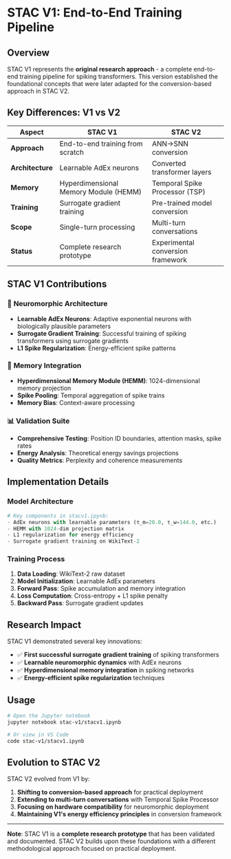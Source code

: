 # STAC V1: End-to-End Training Pipeline

## Overview

STAC V1 represents the **original research approach** - a complete end-to-end training pipeline for spiking transformers. This version established the foundational concepts that were later adapted for the conversion-based approach in STAC V2.

## Key Differences: V1 vs V2

| Aspect | STAC V1 | STAC V2 |
|--------|---------|---------|
| **Approach** | End-to-end training from scratch | ANN→SNN conversion |
| **Architecture** | Learnable AdEx neurons | Converted transformer layers |
| **Memory** | Hyperdimensional Memory Module (HEMM) | Temporal Spike Processor (TSP) |
| **Training** | Surrogate gradient training | Pre-trained model conversion |
| **Scope** | Single-turn processing | Multi-turn conversations |
| **Status** | Complete research prototype | Experimental conversion framework |

## STAC V1 Contributions

### 🧠 **Neuromorphic Architecture**
- **Learnable AdEx Neurons**: Adaptive exponential neurons with biologically plausible parameters
- **Surrogate Gradient Training**: Successful training of spiking transformers using surrogate gradients
- **L1 Spike Regularization**: Energy-efficient spike patterns

### 🧩 **Memory Integration**
- **Hyperdimensional Memory Module (HEMM)**: 1024-dimensional memory projection
- **Spike Pooling**: Temporal aggregation of spike trains
- **Memory Bias**: Context-aware processing

### 📊 **Validation Suite**
- **Comprehensive Testing**: Position ID boundaries, attention masks, spike rates
- **Energy Analysis**: Theoretical energy savings projections
- **Quality Metrics**: Perplexity and coherence measurements

## Implementation Details

### Model Architecture
```python
# Key components in stacv1.ipynb:
- AdEx neurons with learnable parameters (τ_m=20.0, τ_w=144.0, etc.)
- HEMM with 1024-dim projection matrix
- L1 regularization for energy efficiency
- Surrogate gradient training on WikiText-2
```

### Training Process
1. **Data Loading**: WikiText-2 raw dataset
2. **Model Initialization**: Learnable AdEx parameters
3. **Forward Pass**: Spike accumulation and memory integration
4. **Loss Computation**: Cross-entropy + L1 spike penalty
5. **Backward Pass**: Surrogate gradient updates

## Research Impact

STAC V1 demonstrated several key innovations:
- ✅ **First successful surrogate gradient training** of spiking transformers
- ✅ **Learnable neuromorphic dynamics** with AdEx neurons
- ✅ **Hyperdimensional memory integration** in spiking networks
- ✅ **Energy-efficient spike regularization** techniques

## Usage

```bash
# Open the Jupyter notebook
jupyter notebook stac-v1/stacv1.ipynb

# Or view in VS Code
code stac-v1/stacv1.ipynb
```

## Evolution to STAC V2

STAC V2 evolved from V1 by:
1. **Shifting to conversion-based approach** for practical deployment
2. **Extending to multi-turn conversations** with Temporal Spike Processor
3. **Focusing on hardware compatibility** for neuromorphic deployment
4. **Maintaining V1's energy efficiency principles** in conversion framework

---

**Note**: STAC V1 is a **complete research prototype** that has been validated and documented. STAC V2 builds upon these foundations with a different methodological approach focused on practical deployment. 